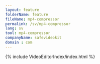 ```yaml
---
layout: feature
folderName: feature
fileName: mp4-compressor
permalink: /sv/mp4-compressor
lang: sv
tool: mp4-compressor
companyName: safevideokit
domain : com
---
```


{% include VideoEditorIndex/index.html %}

   